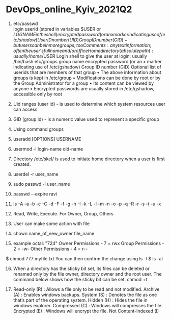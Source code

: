 # DevOps_online_Kyiv_2021Q2

1) etc/passwd   
login userid (stored in variables $USER or $LOGNAME in the shell) 
encrypted password (or an x marker indicating use of /etc/shadow)
User ID number (UID)
Group ID number (GID) - but users can be in more groups, 
tooComments: any text information; often the user’s full name and/or office
Home directory (absolute path): usually /home/$USER
Login shell to give the user at login; usually /bin/bash
etc/groups
group name
encrypted password (or an x marker indicating use of /etc/gshadow)
Group ID number (GID)
Optional list of userids that are members of that group
	•	The above information about groups is kept in /etc/group
	•	Modifications can be done by root or by the Group Administrator for a group
	•	Its content can be viewed by anyone
	•	Encrypted passwords are usually stored in /etc/gshadow, accessible only by root

2) Uid ranges (user id) - is used to determine which system resources user can access

3) GID (group id) - is a numeric value used to represent a specific group

4) Using command groups

5) useradd [OPTIONS] USERNAME

6) usermod -l login-name old-name

7) Directory /etc/skel/ is used to initiate home directory when a user is first created.

8) userdel -r user_name

9) sudo passwd -l user_name

10) passwd --expire ravi

11) ls -A -a -b -c -C -d -F -f -g -h -I -k -L -l -m -n -o -p -q -R -r -s -t -u -x

12) Read, Write, Execute. For Owner, Group, Others

13) User can make some action with file

14) chown name_of_new_owner file_name

15) example octal: "724" 
Owner Permissions - 7 = rwx
Group Permissions - 2 = -w-
Other Permissions - 4 = r--

$ chmod 777 myfile.txt 
You can then confirm the change using ls -l 
$ ls -al 

16) When a directory has the sticky bit set, its files can be deleted or renamed only by the file owner, directory owner and the root user. The command below shows how the sticky bit can be set.
	chmod +t 

17) Read-only (R) : Allows a file only to be read and not modified.
	Archive (A) : Enables windows backups.
	System (S) : Denotes the file as one that’s part of the operating system.
	Hidden (H) : Hides the file in windows explorer.
	Compressed (C) : Windows will compresses the file.
	Encrypted (E) : Windows will encrypt the file.
	Not Content-Indexed (I)
